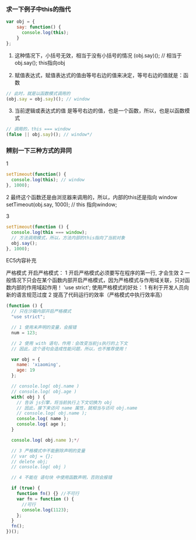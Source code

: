 ### 求一下例子中this的指代
```js
var obj = {
    say: function() {
      console.log(this);
    }
};
```
1. 这种情况下，小括号无效，相当于没有小括号的情况
(obj.say)(); // 相当于 obj.say();  this指向obj

2. 赋值表达式，赋值表达式的值由等号右边的值来决定，等号右边的值就是：函数
```js
// 此时，就是以函数模式调用的
(obj.say = obj.say)(); // window
```

3. 当前逻辑或表达式的值 是等号右边的值，也是一个函数，所以，也是以函数模式
```js
// 调用的，this === window
(false || obj.say)(); // window*/
```

### 辨别一下三种方式的异同
1
```js
setTimeout(function() {
  console.log(this); // window
}, 1000);
```

2  最终这个函数还是由浏览器来调用的，所以，内部的this还是指向 window
setTimeout(obj.say, 1000); // this 指向window;

3 
```js
setTimeout(function () {
  console.log(this === window);
  // 方法调用模式，所以，方法内部的this指向了当前对象
  obj.say();
}, 1000);
```

EC5内容补充

严格模式
开启严格模式：
1 开启严格模式必须要写在程序的第一行, 才会生效
2 一般情况下只会在某个函数内部开启严格模式，因为严格模式与作用域关联，只对函数内部的作用域起作用！
'use strict';
使用严格模式的好处：
1 有利于开发人员向新的语言规范过度
2 提高了代码运行的效率（严格模式中执行效率高）
```js
(function () {
  // 只在沙箱内部开启严格模式
  "use strict";

  // 1 使用未声明的变量，会报错
  num = 123;

  // 2 使用 with 语句，作用：会改变当前js执行的上下文
  // 因此，这个语句会造成性能问题，所以，也不推荐使用！

  var obj = {
    name: 'xiaoming',
    age: 19
  };

  // console.log( obj.name )
  // console.log( obj.age )
  with( obj ) {
    // 告诉 js引擎，将当前执行上下文切换为 obj
    // 因此，接下来访问 name 属性，就相当与访问 obj.name
    // console.log( obj.name );
    console.log( name );
    console.log( age );
  }

  console.log( obj.name );*/

  // 3 严格模式中不能删除声明的变量
  // var obj = {};
  // delete obj;
  // console.log( obj )

  // 4 不能在 语句块 中使用函数声明，否则会报错

  if (true) {
    function fn() {} //不可行
    var fn = function () {
      //可行
      console.log(1123);
    };
  }
  fn();
})();
```
 		
    		
